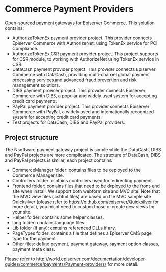 # Commerce Payment Providers
Open-sourced payment gateways for Episerver Commerce. This solution contains:
* AuthorizeTokenEx payment provider project.
This provider connects Episerver Commerce with AuthorizeNet, using TokenEx service for PCI Compliance.
* AuthorizeTokenEx.CSR payment provider project.
This project supports for CSR module, to working with AuthorizeNet using TokenEx service in CSR.
* DataCash payment provider project.
This provider connects Episerver Commerce with DataCash, providing multi-channel global payment processing services and advanced fraud prevention and risk management solutions.
* DIBS payment provider project.
This provider connects Episerver Commerce with DIBS, a popular and widely used system for accepting credit card payments.
* PayPal payment provider project.
This provider connects Episerver Commerce with PayPal, a widely used and internationally recognized system for accepting credit card payments.
* Test projects for DataCash, DIBS and PayPal providers.

## Project structure
The Nsoftware payment gateway project is simple while the DataCash, DIBS and PayPal projects are more complicated.
The structure of DataCash, DIBS and PayPal projects is similar, each project contains:
* CommerceManager folder: contains  files to be deployed to the Commerce Manager site.
* Controllers folder: contains controllers used for redirecting payment.
* Frontend folder: contains files that need to be deployed to the front-end site when install. We support both webform site and MVC site.
Note that the MVC view files (.cshtml files) are based on the MVC sample site Quicksilver (please refer to https://github.com/episerver/Quicksilver for more detail),
you might need to custom those or create new views for your site.
* Helper folder: contains some helper classes.
* lang folder: contains language files.
* Lib folder (if any): contains referenced DLLs if any.
* PageTypes folder: contains a file that defines a Episerver CMS page type for the payment.
* Other files: define payment, payment gateway, payment option classes, payment meta class.

Please refer to http://world.episerver.com/documentation/developer-guides/commerce/payments/Payment-providers/ for more detail.
